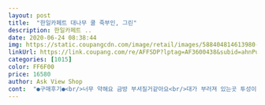 ```yaml
---
layout: post 
title:  "한일카페트 대나무 쿨 죽부인, 그린" 
description: 한일카페트 ..
date: 2020-06-24 08:38:44 
img: https://static.coupangcdn.com/image/retail/images/588404814613980-256d78f6-e355-4979-98a5-4ac32efcdfad.jpg 
linkUrl: https://link.coupang.com/re/AFFSDP?lptag=AF3600438&subid=ahnPublicAsk&pageKey=1620716339&itemId=2765680980&vendorItemId=70755548360&traceid=V0-113-17bc9130ce1929f3 
categories: [1015] 
color: FF6F00 
price: 16580 
author: Ask View Shop 
cont:  "●구매후기●<br/>너무 약해요 금방 부셔질거같아요<br/>대가 부러져 있는곳 투성이고.<br/>.<br/> 불량품이 온 수준이에요<br/>피부 긁힐까봐 무서워서 못쓰겠어요<br/>" 
---
```

